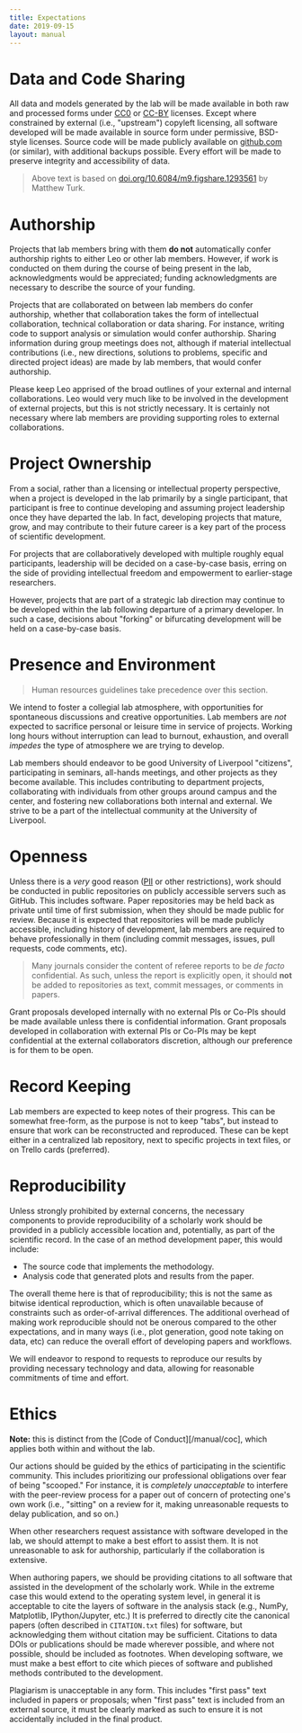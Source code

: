 ```yaml
---
title: Expectations
date: 2019-09-15
layout: manual
---
```


# Data and Code Sharing

All data and models generated by the lab will be made available in both raw and
processed forms under [CC0](https://creativecommons.org/publicdomain/zero/1.0/) or
[CC-BY](https://creativecommons.org/licenses/by/4.0/) licenses.
Except where constrained by external (i.e., "upstream") copyleft licensing, all software
developed will be made available in source form under permissive, BSD-style licenses.
Source code will be made publicly available on [github.com](https://github.com/) (or
similar), with additional backups possible. Every effort will be made to preserve
integrity and accessibility of data.

> Above text is based on
> [doi.org/10.6084/m9.figshare.1293561](https://doi.org/10.6084/m9.figshare.1293561) by
> Matthew Turk.

# Authorship

Projects that lab members bring with them **do not** automatically confer authorship
rights to either Leo or other lab members. However, if work is conducted on them during
the course of being present in the lab, acknowledgments would be appreciated; funding
acknowledgments are necessary to describe the source of your funding.

Projects that are collaborated on between lab members do confer authorship, whether that
collaboration takes the form of intellectual collaboration, technical collaboration or
data sharing. For instance, writing code to support analysis or simulation would confer
authorship. Sharing information during group meetings does not, although if material
intellectual contributions (i.e., new directions, solutions to problems, specific and
directed project ideas) are made by lab members, that would confer authorship.

Please keep Leo apprised of the broad outlines of your external and internal
collaborations.
Leo would very much like to be involved in the development of external projects,
but this is not strictly necessary.
It is certainly not necessary where lab members are providing supporting roles to
external collaborations.

# Project Ownership

From a social, rather than a licensing or intellectual property perspective,
when a project is developed in the lab primarily by a single participant, that
participant is free to continue developing and assuming project leadership once
they have departed the lab.
In fact, developing projects that mature, grow, and may contribute to their future
career is a key part of the process of scientific development.

For projects that are collaboratively developed with multiple roughly equal
participants, leadership will be decided on a case-by-case basis, erring on the side of
providing intellectual freedom and empowerment to earlier-stage researchers.

However, projects that are part of a strategic lab direction may continue to be
developed within the lab following departure of a primary developer.
In such a case, decisions about "forking" or bifurcating development will be held on a
case-by-case basis.

# Presence and Environment

> Human resources guidelines take precedence over this section.

We intend to foster a collegial lab atmosphere, with opportunities for spontaneous
discussions and creative opportunities.
Lab members are *not* expected to sacrifice personal or leisure time in service
of projects.
Working long hours without interruption can lead to burnout, exhaustion, and overall
*impedes* the type of atmosphere we are trying to develop.

Lab members should endeavor to be good University of Liverpool "citizens", participating
in seminars, all-hands meetings, and other projects as they become available.
This includes contributing to department projects, collaborating with individuals from
other groups around campus and the center, and fostering new collaborations both
internal and external.
We strive to be a part of the intellectual community at the University of Liverpool.

# Openness

Unless there is a *very* good reason
([PII](https://en.wikipedia.org/wiki/Personally_identifiable_information) or other
restrictions), work should be conducted in public repositories on publicly accessible
servers such as GitHub.
This includes software.
Paper repositories may be held back as private until time of first submission, when they
should be made public for review.
Because it is expected that repositories will be made publicly accessible, including
history of development, lab members are required to behave professionally in them
(including commit messages, issues, pull requests, code comments, etc).

> Many journals consider the content of referee reports to be *de facto* confidential.
> As such, unless the report is explicitly open, it should **not** be added to
> repositories as text, commit messages, or comments in papers.

Grant proposals developed internally with no external PIs or Co-PIs should be
made available unless there is confidential information.
Grant proposals developed in collaboration with external PIs or Co-PIs may be kept
confidential at the external collaborators discretion, although our preference is for
them to be open.

# Record Keeping

Lab members are expected to keep notes of their progress.
This can be somewhat free-form, as the purpose is not to keep "tabs", but instead to
ensure that work can be reconstructed and reproduced.
These can be kept either in a centralized lab repository, next to specific projects in
text files, or on Trello cards (preferred).

# Reproducibility

Unless strongly prohibited by external concerns, the necessary components to provide
reproducibility of a scholarly work should be provided in a publicly accessible location
and, potentially, as part of the scientific record.
In the case of an method development paper, this would include:

 * The source code that implements the methodology.
 * Analysis code that generated plots and results from the paper.

The overall theme here is that of reproducibility; this is not the same as
bitwise identical reproduction, which is often unavailable because of
constraints such as order-of-arrival differences.
The additional overhead of making work reproducible should not be onerous compared to
the other expectations, and in many ways (i.e., plot generation, good note taking on
data, etc) can reduce the overall effort of developing papers and workflows.

We will endeavor to respond to requests to reproduce our results by providing necessary
technology and data, allowing for reasonable commitments of time and effort.

# Ethics

**Note:** this is distinct from the [Code of Conduct][/manual/coc], which applies both
within and without the lab.

Our actions should be guided by the ethics of participating in the scientific
community.
This includes prioritizing our professional obligations over fear
of being "scooped."
For instance, it is *completely unacceptable* to interfere with the peer-review process
for a paper out of concern of protecting one's own work (i.e., "sitting" on a review for
it, making unreasonable requests to delay publication, and so on.)

When other researchers request assistance with software developed in the lab, we
should attempt to make a best effort to assist them.
It is not unreasonable to ask for authorship, particularly if the collaboration is
extensive.

When authoring papers, we should be providing citations to all software that
assisted in the development of the scholarly work.
While in the extreme case this would extend to the operating system level, in general it
is acceptable to cite the layers of software in the analysis stack (e.g., NumPy,
Matplotlib, IPython/Jupyter, etc.)
It is preferred to directly cite the canonical papers (often described in `CITATION.txt`
files) for software, but acknowledging them without citation may be sufficient.
Citations to data DOIs or publications should be made wherever possible, and where not
possible, should be included as footnotes.
When developing software, we must make a best effort to cite which pieces of
software and published methods contributed to the development.

Plagiarism is unacceptable in any form.
This includes "first pass" text included in papers or proposals;
when "first pass" text is included from an external source, it must be clearly marked as
such to ensure it is not accidentally included in the final product.

